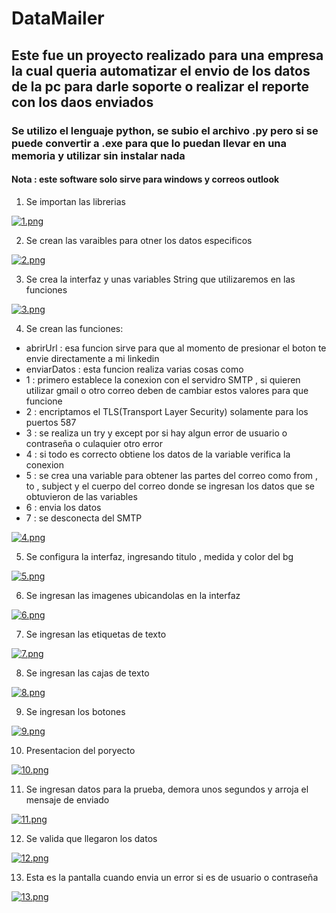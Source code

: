 # DataMailer
## Este fue un proyecto realizado para una empresa la cual queria automatizar el envio de los datos de la pc para darle soporte o realizar el reporte con los daos enviados
### Se utilizo el lenguaje python, se subio el archivo .py pero si se puede convertir a .exe para que lo puedan llevar en una memoria y utilizar sin instalar nada
#### Nota : este software solo sirve para windows y correos outlook

1. Se importan las librerias 

[![1.png](https://i.postimg.cc/HL175Dvp/1.png)](https://postimg.cc/mPVDfqGq)

2.  Se crean las varaibles para otner los datos especificos

[![2.png](https://i.postimg.cc/prKdPpxz/2.png)](https://postimg.cc/645K068p)

3.  Se crea la interfaz y unas variables String que utilizaremos en las funciones

[![3.png](https://i.postimg.cc/QxXBjJ9M/3.png)](https://postimg.cc/mh5ZwMSx)

4. Se crean las funciones:
- abrirUrl : esa funcion sirve para que al momento de presionar el boton te envie directamente a mi linkedin
- enviarDatos : esta funcion realiza varias cosas como
- 1 : primero establece la conexion con el servidro SMTP , si quieren utilizar gmail o otro correo deben de cambiar estos valores para que funcione
- 2 : encriptamos el TLS(Transport Layer Security) solamente para los puertos 587 
- 3 : se realiza un try y except por si hay algun error de usuario o contraseña o culaquier otro error 
- 4 : si todo es correcto obtiene los datos de la variable verifica la conexion 
- 5 : se crea una variable para obtener las partes del correo como from , to , subject y el cuerpo del correo donde se ingresan los datos que se obtuvieron de las variables
- 6 : envia los datos 
- 7 : se desconecta del SMTP

[![4.png](https://i.postimg.cc/ZYphRktb/4.png)](https://postimg.cc/mhLnX5gJ)

5. Se configura la interfaz, ingresando titulo , medida y color del bg 

[![5.png](https://i.postimg.cc/yNgbb971/5.png)](https://postimg.cc/3yh1ykyV)

6. Se ingresan las imagenes ubicandolas en la interfaz 

[![6.png](https://i.postimg.cc/WzX83bsY/6.png)](https://postimg.cc/300mfh42)

7. Se ingresan las etiquetas de texto 

[![7.png](https://i.postimg.cc/02jdnvkx/7.png)](https://postimg.cc/YhcW2JLy)

8. Se ingresan las cajas de texto

[![8.png](https://i.postimg.cc/Y94LgrNy/8.png)](https://postimg.cc/TL6PvX4r)

9. Se ingresan los botones 

[![9.png](https://i.postimg.cc/Wz8V1rFR/9.png)](https://postimg.cc/y3DtfDyn)

10. Presentacion del poryecto 

[![10.png](https://i.postimg.cc/gJcNPZWL/10.png)](https://postimg.cc/Y4V16jjt)

11. Se ingresan datos para la prueba, demora unos segundos y arroja el mensaje de enviado 

[![11.png](https://i.postimg.cc/ry1pWK03/11.png)](https://postimg.cc/Rq09xCTL)

12. Se valida que llegaron los datos

[![12.png](https://i.postimg.cc/v8kpQzZd/12.png)](https://postimg.cc/QVg6mc76)

13. Esta es la pantalla cuando envia un error si es de usuario o contraseña 

[![13.png](https://i.postimg.cc/fL2QjQs3/13.png)](https://postimg.cc/4790sMmZ)
